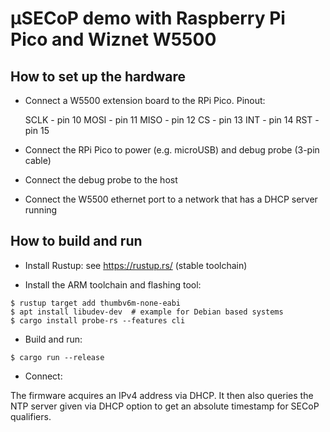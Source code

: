 # µSECoP demo with Raspberry Pi Pico and Wiznet W5500

## How to set up the hardware

* Connect a W5500 extension board to the RPi Pico. Pinout:

  SCLK - pin 10
  MOSI - pin 11
  MISO - pin 12
  CS   - pin 13
  INT  - pin 14
  RST  - pin 15

* Connect the RPi Pico to power (e.g. microUSB) and debug probe (3-pin cable)

* Connect the debug probe to the host

* Connect the W5500 ethernet port to a network that has a DHCP server running

## How to build and run

* Install Rustup: see https://rustup.rs/ (stable toolchain)

* Install the ARM toolchain and flashing tool:

```
$ rustup target add thumbv6m-none-eabi
$ apt install libudev-dev  # example for Debian based systems
$ cargo install probe-rs --features cli
```

* Build and run:

```
$ cargo run --release
```

* Connect:

The firmware acquires an IPv4 address via DHCP.  It then also queries the NTP
server given via DHCP option to get an absolute timestamp for SECoP qualifiers.
